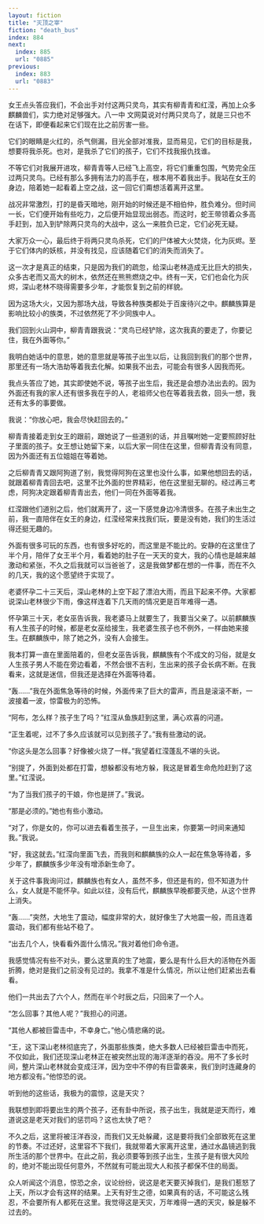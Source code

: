 ```yaml
---
layout: fiction
title: "灭顶之宰"
fiction: "death_bus"
index: 884
next:
  index: 885
  url: "0885"
previous:
  index: 883
  url: "0883"
---
```

女王点头答应我们，不会出手对付这两只灵鸟，其实有柳青青和红滢，再加上众多麒麟兽们，实力绝对足够强大。八一中  文网莫说对付两只灵鸟了，就是三只也不在话下，即便看起来它们现在比之前厉害一些。

它们的眼睛是火红的，杀气侧漏，目光全部对准我，显而易见，它们的目标是我，想要将我杀死。也对，是我杀了它们的孩子，它们不找我报仇找谁。

不等它们对我展开进攻，柳青青等人已经飞上高空，将它们重重包围，气势完全压过两只灵鸟。已经有那么多拥有法力的高手在，根本用不着我出手。我站在女王的身边，陪着她一起看着上空之战，这一回它们甭想活着离开这里。

战况非常激烈，打的是昏天暗地，刚开始的时候还是不相伯仲，胜负难分。但时间一长，它们便开始有些吃力，之后便开始显现出弱态。而这时，蛇王带领着众多高手赶到，加入到铲除两只灵鸟的大战中，这么一来胜负已定，它们必死无疑。

大家万众一心，最后终于将两只灵鸟杀死，它们的尸体被大火焚烧，化为灰烬。至于它们体内的妖核，并没有找见，应该随着它们的消失而消失了。

这一次才是真正的结束，只是因为我们的疏忽，给深山老林造成无比巨大的损失，众多古老而又高大的树木，依然还在熊熊燃烧之中。终有一天，它们也会化为灰烬，深山老林不晓得需要多少年，才能恢复到之前的样貌。

因为这场大火，又因为那场大战，导致各种族类都处于百废待兴之中。麒麟族算是影响比较小的族类，不过依然死了不少同族中人。

我们回到火山洞中，柳青青跟我说：“灵鸟已经铲除，这次我真的要走了，你要记住，我在外面等你。”

我明白她话中的意思，她的意思就是等孩子出生以后，让我回到我们的那个世界，那里还有一场大浩劫等着我去化解。如果我不出去，可能会有很多人因我而死。

我点头答应了她，其实即使她不说，等孩子出生后，我还是会想办法出去的。因为外面还有我的家人还有很多我在乎的人，老祖师父也在等着我去救，回头一想，我还有太多的事要做。

我说：“你放心吧，我会尽快赶回去的。”

柳青青接着走到女王的跟前，跟她说了一些道别的话，并且嘱咐她一定要照顾好肚子里面的孩子。女王想让她留下来，以后大家一同住在这里，但柳青青没有同意，因为外面还有五位姐姐在等着她。

之后柳青青又跟阿狗道了别，我觉得阿狗在这里也没什么事，如果他想回去的话，就跟着柳青青回去吧，这里不比外面的世界精彩，他在这里挺无聊的。经过再三考虑，阿狗决定跟着柳青青出去，他们一同在外面等着我。

红滢跟他们道别之后，他们就离开了，这一下感觉身边冷清很多。在孩子未出生之前，我一直陪伴在女王的身边，红滢经常来找我们玩，要是没有她，我们的生活过得还挺无趣的。

外面有很多可玩的东西，也有很多好吃的，而这里是不能比的。安静的在这里住了半个月，陪伴了女王半个月，看着她的肚子在一天天的变大，我的心情也是越来越激动和紧张，不久之后我就可以当爸爸了，这是我做梦都在想的一件事，而在不久的几天，我的这个愿望终于实现了。

老婆怀孕二十三天后，深山老林的上空下起了漂泊大雨，而且下起来不停。大家都说深山老林很少下雨，像这样连着下几天雨的情况更是百年难得一遇。

怀孕第三十天，老女巫告诉我，我老婆马上就要生了，我要当父亲了。以前麒麟族有人生孩子的时候，都是老女巫给接生，我老婆生孩子也不例外，一样由她来接生。在麒麟族中，除了她之外，没有人会接生。

我本打算一直在里面陪着的，但老女巫告诉我，麒麟族有个不成文的习俗，就是女人生孩子男人不能在旁边看着，不然会很不吉利，生出来的孩子会长病不断。在我看来，这就是迷信，但我还是选择在外面等待着。

“轰……”我在外面焦急等待的时候，外面传来了巨大的雷声，而且是滚滚不断，一波接着一波，惊雷极为的恐怖。

“阿布，怎么样？孩子生了吗？”红滢从鱼族赶到这里，满心欢喜的问道。

“正生着呢，过不了多久应该就可以见到孩子了。”我有些激动的说。

“你这头是怎么回事？好像被火烧了一样。”我望着红滢蓬乱不堪的头说。

“别提了，外面到处都在打雷，想躲都没有地方躲，我这是冒着生命危险赶到了这里。”红滢说。

“为了当我们孩子的干娘，你也是拼了。”我说。

“那是必须的。”她也有些小激动。

“对了，你是女的，你可以进去看着生孩子，一旦生出来，你要第一时间来通知我。”我说。

“好，我这就去。”红滢向里面飞去，而我则和麒麟族的众人一起在焦急等待着，多少年了，麒麟族多少年没有增添新生命了。

关于这件事我询问过，麒麟族也有女人，虽然不多，但还是有的，但不知道为什么，女人就是不能怀孕。如此以往，没有后代，麒麟族早晚都要灭绝，从这个世界上消失。

“轰……”突然，大地生了震动，幅度非常的大，就好像生了大地震一般，而且连着震动，我们都有些站不稳了。

“出去几个人，快看看外面什么情况。”我对着他们命令道。

我感觉情况有些不对头，要么这里真的生了地震，要么是有什么巨大的活物在外面折腾，绝对是我们之前没有见过的。我拿不准是什么情况，所以让他们赶紧出去看看。

他们一共出去了六个人，然而在半个时辰之后，只回来了一个人。

“怎么回事？其他人呢？”我担心的问道。

“其他人都被巨雷击中，不幸身亡。”他心情悲痛的说。

“王，这下深山老林彻底完了，外面那些族类，绝大多数人已经被巨雷击中而死，不仅如此，我们还现深山老林正在被突然出现的海洋逐渐的吞没。用不了多长时间，整片深山老林就会变成汪洋，因为空中不停的有巨雷袭来，我们到时连藏身的地方都没有。”他惊恐的说。

听到他的这些话，我极为的震惊，这是天灾？

我联想到即将要出生的两个孩子，还有卦中所说，孩子出生，我就是逆天而行，难道说这是老天对我们的惩罚吗？这也太快了吧？

不久之后，这里将被汪洋吞没，而我们又无处躲藏，这是要将我们全部致死在这里的节奏。不过还好，这里容不下我们，我就带着大家离开这里，通过水晶镜逃到我所生活的那个世界中。在此之前，我必须要等到孩子出生，生孩子是有很大风险的，绝对不能出现任何意外，不然就有可能出现大人和孩子都保不住的局面。

众人听闻这个消息，惊恐之余，议论纷纷，说这是老天要灭掉我们，是我们惹怒了上天，所以才会有这样的结果。上天有好生之德，如果真有的话，不可能这么残忍，不会要所有人都死在这里。我觉得这是天灾，万年难得一遇的天灾，躲是躲不过去的。